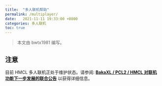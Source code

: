 ```yaml
---
title:  "多人联机帮助"
permalink: /multiplayer/
date:   2021-11-11 19:33:00 +0800
categories: 多人联机
toc: true
---
```


> 本文由 bwtx1981 编写。

## 注意

目前 HMCL 多人联机正处于维护状态。请参阅: [**BakaXL / PCL2 / HMCL 对联机功能下一步发展的联合公告**](https://www.bilibili.com/read/cv19553778) 以获得详细信息。